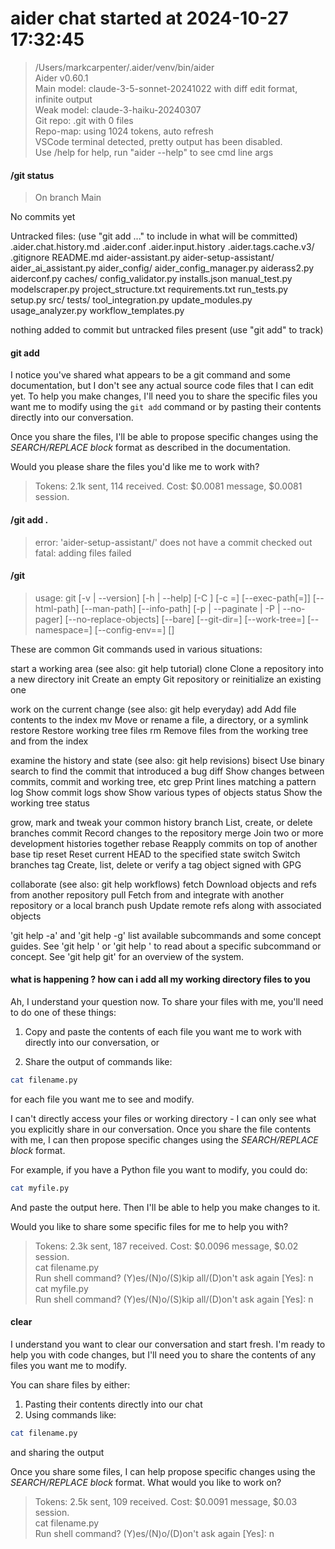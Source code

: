 
# aider chat started at 2024-10-27 17:32:45

> /Users/markcarpenter/.aider/venv/bin/aider  
> Aider v0.60.1  
> Main model: claude-3-5-sonnet-20241022 with diff edit format, infinite output  
> Weak model: claude-3-haiku-20240307  
> Git repo: .git with 0 files  
> Repo-map: using 1024 tokens, auto refresh  
> VSCode terminal detected, pretty output has been disabled.  
> Use /help <question> for help, run "aider --help" to see cmd line args  

#### /git status  
> On branch Main

No commits yet

Untracked files:
  (use "git add <file>..." to include in what will be committed)
	.aider.chat.history.md
	.aider.conf
	.aider.input.history
	.aider.tags.cache.v3/
	.gitignore
	README.md
	aider-assistant.py
	aider-setup-assistant/
	aider_ai_assistant.py
	aider_config/
	aider_config_manager.py
	aiderass2.py
	aiderconf.py
	caches/
	config_validator.py
	installs.json
	manual_test.py
	modelscraper.py
	project_structure.txt
	requirements.txt
	run_tests.py
	setup.py
	src/
	tests/
	tool_integration.py
	update_modules.py
	usage_analyzer.py
	workflow_templates.py

nothing added to commit but untracked files present (use "git add" to track)  

#### git add  

I notice you've shared what appears to be a git command and some documentation, but I don't see any actual source code files that I can edit yet. To help you make changes, I'll need you to share the specific files you want me to modify using the `git add` command or by pasting their contents directly into our conversation.

Once you share the files, I'll be able to propose specific changes using the *SEARCH/REPLACE block* format as described in the documentation.

Would you please share the files you'd like me to work with?

> Tokens: 2.1k sent, 114 received. Cost: $0.0081 message, $0.0081 session.  

#### /git add .  
> error: 'aider-setup-assistant/' does not have a commit checked out
fatal: adding files failed  

#### /git  
> usage: git [-v | --version] [-h | --help] [-C <path>] [-c <name>=<value>]
           [--exec-path[=<path>]] [--html-path] [--man-path] [--info-path]
           [-p | --paginate | -P | --no-pager] [--no-replace-objects] [--bare]
           [--git-dir=<path>] [--work-tree=<path>] [--namespace=<name>]
           [--config-env=<name>=<envvar>] <command> [<args>]

These are common Git commands used in various situations:

start a working area (see also: git help tutorial)
   clone     Clone a repository into a new directory
   init      Create an empty Git repository or reinitialize an existing one

work on the current change (see also: git help everyday)
   add       Add file contents to the index
   mv        Move or rename a file, a directory, or a symlink
   restore   Restore working tree files
   rm        Remove files from the working tree and from the index

examine the history and state (see also: git help revisions)
   bisect    Use binary search to find the commit that introduced a bug
   diff      Show changes between commits, commit and working tree, etc
   grep      Print lines matching a pattern
   log       Show commit logs
   show      Show various types of objects
   status    Show the working tree status

grow, mark and tweak your common history
   branch    List, create, or delete branches
   commit    Record changes to the repository
   merge     Join two or more development histories together
   rebase    Reapply commits on top of another base tip
   reset     Reset current HEAD to the specified state
   switch    Switch branches
   tag       Create, list, delete or verify a tag object signed with GPG

collaborate (see also: git help workflows)
   fetch     Download objects and refs from another repository
   pull      Fetch from and integrate with another repository or a local branch
   push      Update remote refs along with associated objects

'git help -a' and 'git help -g' list available subcommands and some
concept guides. See 'git help <command>' or 'git help <concept>'
to read about a specific subcommand or concept.
See 'git help git' for an overview of the system.  

#### what is happening ? how can i add all my working directory files to you  

Ah, I understand your question now. To share your files with me, you'll need to do one of these things:

1. Copy and paste the contents of each file you want me to work with directly into our conversation, or

2. Share the output of commands like:
```bash
cat filename.py
```
for each file you want me to see and modify.

I can't directly access your files or working directory - I can only see what you explicitly share in our conversation. Once you share the file contents with me, I can then propose specific changes using the *SEARCH/REPLACE block* format.

For example, if you have a Python file you want to modify, you could do:
```bash
cat myfile.py
```
And paste the output here. Then I'll be able to help you make changes to it.

Would you like to share some specific files for me to help you with?

> Tokens: 2.3k sent, 187 received. Cost: $0.0096 message, $0.02 session.  
> cat filename.py  
> Run shell command? (Y)es/(N)o/(S)kip all/(D)on't ask again [Yes]: n  
> cat myfile.py  
> Run shell command? (Y)es/(N)o/(S)kip all/(D)on't ask again [Yes]: n  

#### <blank>  

#### clear  

I understand you want to clear our conversation and start fresh. I'm ready to help you with code changes, but I'll need you to share the contents of any files you want me to modify.

You can share files by either:
1. Pasting their contents directly into our chat
2. Using commands like:
```bash
cat filename.py
```
and sharing the output

Once you share some files, I can help propose specific changes using the *SEARCH/REPLACE block* format. What would you like to work on?

> Tokens: 2.5k sent, 109 received. Cost: $0.0091 message, $0.03 session.  
> cat filename.py  
> Run shell command? (Y)es/(N)o/(D)on't ask again [Yes]: n  
